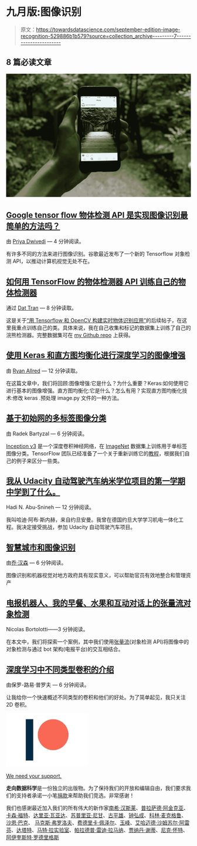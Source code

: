 # 九月版:图像识别

> 原文：<https://towardsdatascience.com/september-edition-image-recognition-529886b1b579?source=collection_archive---------7----------------------->

## 8 篇必读文章

![](img/30c10d928961d7a9fcb781242b6cd6b8.png)

## [Google tensor flow 物体检测 API 是实现图像识别最简单的方法吗？](https://medium.com/towards-data-science/is-google-tensorflow-object-detection-api-the-easiest-way-to-implement-image-recognition-a8bd1f500ea0)

由 [Priya Dwivedi](https://medium.com/u/b040ce924438?source=post_page-----529886b1b579--------------------------------) — 4 分钟阅读。

有许多不同的方法来进行图像识别。谷歌最近发布了一个新的 Tensorflow 对象检测 API，以推动计算机视觉无处不在。

## [如何用 TensorFlow 的物体检测器 API 训练自己的物体检测器](https://medium.com/towards-data-science/how-to-train-your-own-object-detector-with-tensorflows-object-detector-api-bec72ecfe1d9)

通过 [Dat Tran](https://medium.com/u/4ff6d2f67626?source=post_page-----529886b1b579--------------------------------) — 8 分钟读取。

这是关于[“用 Tensorflow 和 OpenCV 构建实时物体识别应用”](https://medium.com/towards-data-science/building-a-real-time-object-recognition-app-with-tensorflow-and-opencv-b7a2b4ebdc32)的后续帖子，在这里我重点训练自己的类。具体来说，我在自己收集和标记的数据集上训练了自己的浣熊检测器。完整数据集可在 [my Github repo](https://github.com/datitran/raccoon-dataset) 上获得。

## [使用 Keras 和直方图均衡化进行深度学习的图像增强](https://medium.com/towards-data-science/image-augmentation-for-deep-learning-using-keras-and-histogram-equalization-9329f6ae5085)

由 [Ryan Allred](https://medium.com/u/7d8ea5e73263?source=post_page-----529886b1b579--------------------------------) — 12 分钟读取。

在这篇文章中，我们将回顾:图像增强:它是什么？为什么重要？Keras:如何使用它进行基本的图像增强。直方图均衡化:它是什么？怎么有用？实现直方图均衡化技术:修改 keras .预处理 image.py 文件的一种方法。

## [基于初始网的多标签图像分类](https://medium.com/towards-data-science/multi-label-image-classification-with-inception-net-cbb2ee538e30)

由 Radek Bartyzal — 6 分钟阅读。

[Inception v3](https://github.com/tensorflow/models/tree/master/inception) 是一个深度卷积神经网络，在 [ImageNet](http://www.image-net.org/) 数据集上训练用于单标签图像分类。TensorFlow 团队已经准备了一个关于重新训练它的[教程](https://codelabs.developers.google.com/codelabs/tensorflow-for-poets)，根据我们自己的例子来区分一些类。

## [我从 Udacity 自动驾驶汽车纳米学位项目的第一学期中学到了什么。](https://medium.com/towards-data-science/what-i-have-learned-from-the-first-term-of-udacity-self-driving-car-nanodegree-program-7d36b011f300)

Hadi N. Abu-Snineh — 12 分钟阅读。

我叫哈迪·阿布·斯内赫，来自约旦安曼。我曾在德国约旦大学学习机电一体化工程。我决定接受挑战，参加 Udacity 自动驾驶汽车项目。

## [智慧城市和图像识别](https://medium.com/towards-data-science/smart-cities-and-image-recognition-e772039ab972)

由[乔·汉森](https://medium.com/u/a12a4aa34693?source=post_page-----529886b1b579--------------------------------) — 6 分钟阅读。

图像识别和机器视觉对地方政府具有现实意义，可以帮助官员有效地整合和管理资产

## [电报机器人、我的早餐、水果和互动对话上的张量流对象检测](https://medium.com/towards-data-science/tensor-flow-object-detection-over-telegram-bot-my-breakfast-fruits-and-an-interactive-e54acdd6869a)

Nicolas Bortolotti——3 分钟阅读。

在本文中，我们将探索一个案例，其中我们使用[张量流](https://www.tensorflow.org/)(对象检测 API)将图像中的对象检测与通过 bot 架构(电报平台)的交互相结合。

## [深度学习中不同类型卷积的介绍](https://medium.com/towards-data-science/types-of-convolutions-in-deep-learning-717013397f4d)

由保罗-路易·普罗夫 — 6 分钟阅读。

让我给你一个快速概述不同类型的卷积和他们的好处。为了简单起见，我只关注 2D 卷积。

![](img/93fbc5fa9e47da8ce36fb63674794f6d.png)

[We need your support.](https://www.patreon.com/towardsdatascience)

**走向数据科学**是一份独立的出版物。为了保持我们的开放和编辑自由，我们要求我们的支持者承诺一小笔[捐款](https://www.patreon.com/towardsdatascience)来帮助我们竞选。非常感谢！

我们也感谢最近加入我们的所有伟大的新作家[南希·汉斯莱](https://medium.com/u/497aae334023?source=post_page-----529886b1b579--------------------------------)、[普拉萨德·阿金克亚](https://medium.com/u/c60bea06c9e8?source=post_page-----529886b1b579--------------------------------)、[卡森·福特](https://medium.com/u/24104a01fc98?source=post_page-----529886b1b579--------------------------------)、[达里亚·瓦亚达](https://medium.com/u/e339a142ed9b?source=post_page-----529886b1b579--------------------------------)、[苏普里亚·尼甘](https://medium.com/u/3b39e955bdf4?source=post_page-----529886b1b579--------------------------------)、[古平雄](https://medium.com/u/71f58a3cb5e8?source=post_page-----529886b1b579--------------------------------)、[钟弘成](https://medium.com/u/1fe87c748538?source=post_page-----529886b1b579--------------------------------)、[科林·麦克格鲁](https://medium.com/u/5cc84f79e70f?source=post_page-----529886b1b579--------------------------------)、[沙恩·巴克](https://medium.com/u/8465a2b6ba2d?source=post_page-----529886b1b579--------------------------------)、 [](https://medium.com/u/369f654cbc2f?source=post_page-----529886b1b579--------------------------------) [马克斯·弗罗洛夫](https://medium.com/u/95edcb2ce2d5?source=post_page-----529886b1b579--------------------------------)、[费德里卡·佩泽尔](https://medium.com/u/ae3453632c57?source=post_page-----529886b1b579--------------------------------)、[玉峰](https://medium.com/u/2a2ae028a675?source=post_page-----529886b1b579--------------------------------)、[艾哈迈德·沙姆苏尔·阿雷芬](https://medium.com/u/dcc350bd9f32?source=post_page-----529886b1b579--------------------------------)、[达塔特](https://medium.com/u/b71b5689e281?source=post_page-----529886b1b579--------------------------------)、[马特·拉实验室](https://medium.com/u/8be436c6fb14?source=post_page-----529886b1b579--------------------------------)、[帕拉德普·雷迪·拉马纳](https://medium.com/u/36d40495b9b8?source=post_page-----529886b1b579--------------------------------)、[贾纳丹·谢蒂](https://medium.com/u/e0622e1e83b0?source=post_page-----529886b1b579--------------------------------)、[尼克·怀特](https://medium.com/u/83dad7caf8fd?source=post_page-----529886b1b579--------------------------------)、[阿伊奎斯特·罗德里格斯](https://medium.com/u/9c9e9aa550cb?source=post_page-----529886b1b579--------------------------------)